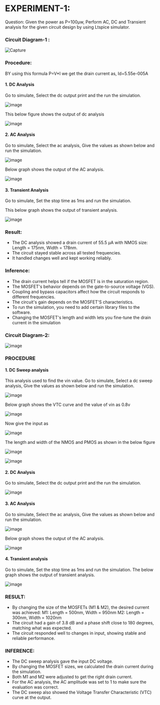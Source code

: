 # EXPERIMENT-1:
Question: Given the power as P=100µw, Perform AC, DC and Transient analysis for the given circuit design by using Ltspice simulator.

### Circuit Diagram-1 :

![Capture](https://github.com/user-attachments/assets/502293a1-3c00-4db0-84ed-ca37947585df)

### Procedure:

BY using this formula P=V*I 
we get the drain current as,
Id=5.55e-005A

#### 1. DC Analysis
Go to simulate, Select the dc output print and the run the simulation.

![image](https://github.com/user-attachments/assets/ef924102-e523-4182-a514-e4dd73970e36)

This below figure shows the output of dc analysis
 
  ![image](https://github.com/user-attachments/assets/14d1463b-87b5-4a05-9cf5-652350833265) 


#### 2. AC Analysis
Go to simulate, Select the ac analysis, Give the values as shown below and run the simulation.

![image](https://github.com/user-attachments/assets/a0f7da9d-3529-4060-b0c1-7669947a6c04)

Below graph shows the output of the AC analysis.

![image](https://github.com/user-attachments/assets/b547e04e-196e-47fd-8797-e1cc9ba7eb9c)

#### 3. Transient Analysis
Go to simulate, Set the stop time as 1ms and run the simulation.

This below graph shows the output of transient analysis.

![image](https://github.com/user-attachments/assets/eee3db42-638e-430f-9aaf-1dd7c4141f70)

### Result:

* The DC analysis showed a drain current of 55.5 µA with NMOS size: Length = 175nm, Width = 178nm.
* The circuit stayed stable across all tested frequencies.
* It handled changes well and kept working reliably.

### Inference:

* The drain current helps tell if the MOSFET is in the saturation region.
* The MOSFET's behavior depends on the gate-to-source voltage (VGS).
* Coupling and bypass capacitors affect how the circuit responds to different frequencies.
* The circuit's gain depends on the MOSFET'S characteristics.
* To run the simulation, you need to add certain library files to the software.
* Changing the MOSFET's length and width lets you fine-tune the drain current in the simulation

### Circuit Diagram-2:

![image](https://github.com/user-attachments/assets/aa571835-21ea-4ca5-942e-f7bcbca4cc25)

### PROCEDURE
#### 1. DC Sweep analysis
This analysis used to find the vin value.
Go to simulate, Select a dc sweep analysis, Give the values as shown below and run the simulation.

![image](https://github.com/user-attachments/assets/33d5b92c-a501-43eb-a134-30cc05e216e1)

Below graph shows the VTC curve and the value of vin as 0.8v

![image](https://github.com/user-attachments/assets/c9c9e3d4-0a57-4356-b84d-8a821b9c8448)

Now give the input as 

![image](https://github.com/user-attachments/assets/bb1c591b-4d3a-4344-b2f2-80372af8567a)

The length and width of the NMOS and PMOS as shown in the below figure

![image](https://github.com/user-attachments/assets/283c39f0-5eea-4292-a833-91b5da308a6b)

![image](https://github.com/user-attachments/assets/3641668c-d141-48e5-b0e2-aac11a9b014c)

#### 2. DC Analysis
Go to simulate, Select the dc output print and the run the simulation.

![image](https://github.com/user-attachments/assets/daef7b7e-e64c-4510-8f23-e55121daa510)

#### 3. AC Analysis
Go to simulate, Select the ac analysis, Give the values as shown below and run the simulation.

![image](https://github.com/user-attachments/assets/6d629781-a005-40d2-87f3-e2b178e2ad4c)

Below graph shows the output of the AC analysis.

![image](https://github.com/user-attachments/assets/cbcdaa25-38e7-4266-8034-4108e9402a90)

#### 4. Transient analysis
Go to simulate, Set the stop time as 1ms and run the simulation.
The below graph shows the output of transient analysis.

![image](https://github.com/user-attachments/assets/c0f8f7c7-ed03-4867-8433-047d7c474862)

### RESULT:

* By changing the size of the MOSFETs (M1 & M2), the desired current was achieved:
M1: Length = 500nm, Width = 950nm
M2: Length = 300nm, Width = 1020nm
* The circuit had a gain of 3.8 dB and a phase shift close to 180 degrees, matching what was expected.
* The circuit responded well to changes in input, showing stable and reliable performance.

### INFERENCE:

* The DC sweep analysis gave the input DC voltage.
* By changing the MOSFET sizes, we calculated the drain current during the simulation.
* Both M1 and M2 were adjusted to get the right drain current.
* For the AC analysis, the AC amplitude was set to 1 to make sure the evaluation was correct.
* The DC sweep also showed the Voltage Transfer Characteristic (VTC) curve at the output.
